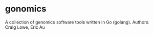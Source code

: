 # gonomics
A collection of genomics software tools written in Go (golang).
Authors: Craig Lowe, Eric Au

